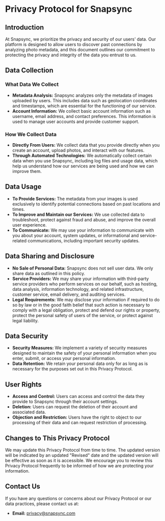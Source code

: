 # Privacy Protocol for Snapsync

## Introduction
At Snapsync, we prioritize the privacy and security of our users' data. Our platform is designed to allow users to discover past connections by analyzing photo metadata, and this document outlines our commitment to protecting the privacy and integrity of the data you entrust to us.

## Data Collection

### What Data We Collect
- **Metadata Analysis:** Snapsync analyzes only the metadata of images uploaded by users. This includes data such as geolocation coordinates and timestamps, which are essential for the functioning of our service.
- **Account Information:** We collect basic account information such as username, email address, and contact preferences. This information is used to manage user accounts and provide customer support.

### How We Collect Data
- **Directly From Users:** We collect data that you provide directly when you create an account, upload photos, and interact with our features.
- **Through Automated Technologies:** We automatically collect certain data when you use Snapsync, including log files and usage data, which help us understand how our services are being used and how we can improve them.

## Data Usage
- **To Provide Services:** The metadata from your images is used exclusively to identify potential connections based on past locations and times.
- **To Improve and Maintain our Services:** We use collected data to troubleshoot, protect against fraud and abuse, and improve the overall user experience.
- **To Communicate:** We may use your information to communicate with you about your account, system updates, or informational and service-related communications, including important security updates.

## Data Sharing and Disclosure
- **No Sale of Personal Data:** Snapsync does not sell user data. We only share data as outlined in this policy.
- **Service Providers:** We may share your information with third-party service providers who perform services on our behalf, such as hosting, data analysis, information technology, and related infrastructure, customer service, email delivery, and auditing services.
- **Legal Requirements:** We may disclose your information if required to do so by law or in the good faith belief that such action is necessary to comply with a legal obligation, protect and defend our rights or property, protect the personal safety of users of the service, or protect against legal liability.

## Data Security
- **Security Measures:** We implement a variety of security measures designed to maintain the safety of your personal information when you enter, submit, or access your personal information.
- **Data Retention:** We retain your personal data only for as long as is necessary for the purposes set out in this Privacy Protocol.

## User Rights
- **Access and Control:** Users can access and control the data they provide to Snapsync through their account settings.
- **Deletion:** Users can request the deletion of their account and associated data.
- **Objection and Restriction:** Users have the right to object to our processing of their data and can request restriction of processing.

## Changes to This Privacy Protocol
We may update this Privacy Protocol from time to time. The updated version will be indicated by an updated "Revised" date and the updated version will be effective as soon as it is accessible. We encourage you to review this Privacy Protocol frequently to be informed of how we are protecting your information.

## Contact Us
If you have any questions or concerns about our Privacy Protocol or our data practices, please contact us at:
- **Email:** privacy@snapsync.com
